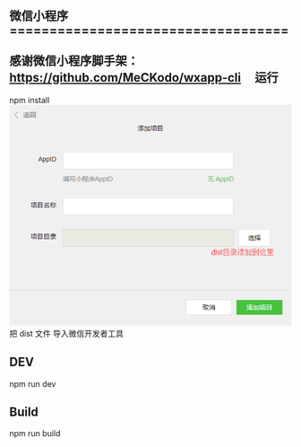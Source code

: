 微信小程序
===================================  
<br />感谢微信小程序脚手架：https://github.com/MeCKodo/wxapp-cli    
运行
-----------------------------------  
 npm install<br />
  ![image](https://github.com/sunchenyang/first-wxapp/blob/master/img.png)
 <br />把  dist 文件 导入微信开发者工具
 
 DEV
-----------------------------------  
 npm run dev
 
 Build
-----------------------------------  
npm run build
